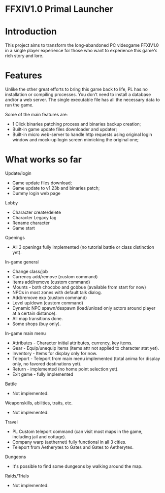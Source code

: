 # FFXIV1.0 Primal Launcher

Introduction
============
This project aims to transform the long-abandoned PC videogame FFXIV1.0 in a single player experience for those who want to experience this game's rich story and lore. 

Features
========
Unlike the other great efforts to bring this game back to life, PL has no installation or compiling processes. You don't need to install a database and/or a web server. 
The single executable file has all the necessary data to run the game.

Some of the main features are:
- 1 Click binaries patching process and binaries backup creation;
- Built-in game update files downloader and updater;
- Built-in micro web-server to handle http requests using original login window and mock-up login screen mimicking the original one;

What works so far
=================

Update/login
- Game update files download;
- Game update to v1.23b and binaries patch;
- Dummy login web page

Lobby
- Character create/delete
- Character Legacy tag
- Rename character
- Game start

Openings
- All 3 openings fully implemented (no tutorial battle or class distinction yet).

In-game general
- Change class/job
- Currency add/remove (custom command)
- Items add/remove (custom command)
- Mounts - both chocobo and gobbue (available from start for now)
- NPCs in most zones with default talk dialog.
- Add/remove exp (custom command)
- Level up/down (custom command)
- Dynamic NPC spawn/despawn (load/unload only actors around player at a certain distance).
- All map transitions done.
- Some shops (buy only).

In-game main menu
- Attributes - Character initial attributes, currency, key items.
- Gear - Equip/unequip items (items attr not applied to character stat yet).
- Inventory - Items for display only for now.
- Teleport - Teleport from main menu implemented (total anima for display only, no favored destinations yet).
- Return - implemented (no home point selection yet).
- Exit game - fully implemented

Battle
- Not implemented.

Weaponskills, abilities, traits, etc.
- Not implemented.

Travel
- PL Custom teleport command (can visit most maps in the game, including jail and cottage).
- Company warp (aethernet) fully functional in all 3 cities.
- Teleport from Aetherytes to Gates and Gates to Aetherytes.

Dungeons
- It's possible to find some dungeons by walking around the map.

Raids/Trials
- Not implemented.



